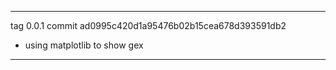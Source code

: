 

---

tag 0.0.1 commit ad0995c420d1a95476b02b15cea678d393591db2 

+ using matplotlib to show gex

---